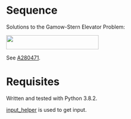 # Sequence
Solutions to the Gamow-Stern Elevator Problem:

<img src="/sequence1/tex/23ef3572a57f58daa2783fb751fcd7d2.svg?invert_in_darkmode&sanitize=true" align=middle width=247.82063294999998pt height=37.80850590000001pt/>

See [A280471](https://oeis.org/A280471).

# Requisites
Written and tested with Python 3.8.2.

[input_helper](https://github.com/XPhyro/input_helper) is used to get input.
